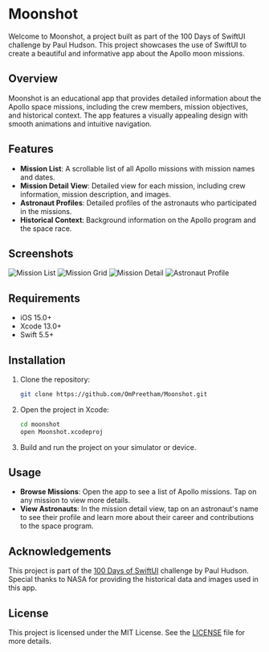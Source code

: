 # Moonshot

Welcome to Moonshot, a project built as part of the 100 Days of SwiftUI challenge by Paul Hudson. This project showcases the use of SwiftUI to create a beautiful and informative app about the Apollo moon missions.

## Overview

Moonshot is an educational app that provides detailed information about the Apollo space missions, including the crew members, mission objectives, and historical context. The app features a visually appealing design with smooth animations and intuitive navigation.

## Features

- **Mission List**: A scrollable list of all Apollo missions with mission names and dates.
- **Mission Detail View**: Detailed view for each mission, including crew information, mission description, and images.
- **Astronaut Profiles**: Detailed profiles of the astronauts who participated in the missions.
- **Historical Context**: Background information on the Apollo program and the space race.

## Screenshots

![Mission List](screenshots/mission-list.png)
![Mission Grid](screenshots/mission-grid.png)
![Mission Detail](screenshots/mission-detail.png)
![Astronaut Profile](screenshots/astronaut-profile.png)

## Requirements

- iOS 15.0+
- Xcode 13.0+
- Swift 5.5+

## Installation

1. Clone the repository:

    ```sh
    git clone https://github.com/OmPreetham/Moonshot.git
    ```

2. Open the project in Xcode:

    ```sh
    cd moonshot
    open Moonshot.xcodeproj
    ```

3. Build and run the project on your simulator or device.

## Usage

- **Browse Missions**: Open the app to see a list of Apollo missions. Tap on any mission to view more details.
- **View Astronauts**: In the mission detail view, tap on an astronaut's name to see their profile and learn more about their career and contributions to the space program.

## Acknowledgements

This project is part of the [100 Days of SwiftUI](https://www.hackingwithswift.com/100/swiftui) challenge by Paul Hudson. Special thanks to NASA for providing the historical data and images used in this app.

## License

This project is licensed under the MIT License. See the [LICENSE](LICENSE) file for more details.
